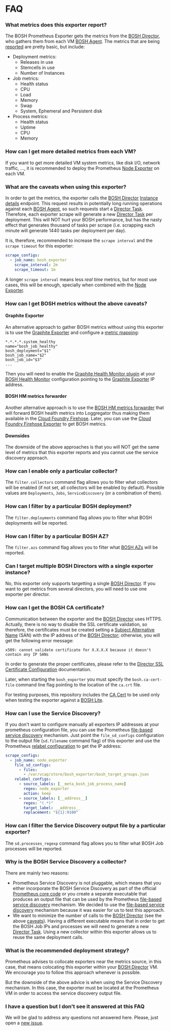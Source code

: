 # FAQ

### What metrics does this exporter report?

The BOSH Prometheus Exporter gets the metrics from the [BOSH Director][bosh_director], who gathers them from each VM [BOSH Agent][bosh_agent]. The metrics that are being [reported][bosh_exporter_metrics] are pretty basic, but include:

* Deployment metrics:
  * Releases in use
  * Stemcells in use
  * Number of Instances
* Job metrics:
  * Health status
  * CPU
  * Load
  * Memory
  * Swap
  * System, Ephemeral and Persistent disk
* Process metrics:
  * Health status
  * Uptime
  * CPU
  * Memory

### How can I get more detailed metrics from each VM?

If you want to get more detailed VM system metrics, like disk I/O, network traffic, ..., it is recommended to deploy the Prometheus [Node Exporter][node_exporter] on each VM.

### What are the caveats when using this exporter?

In order to get the metrics, the exporter calls the [BOSH Director][bosh_director] [Instance details][instance_details] endpoint. This request results in potentially long running operations against each [BOSH Agent][bosh_agent], so such requests start a [Director Task][director_task]. Therefore, each exporter scrape will generate a new [Director Task][director_task] per deployment. This will NOT hurt your BOSH performance, but has the nasty effect that generates thousand of tasks per scrape (i.e. scrapping each minute will generate 1440 tasks per deployment per day).

It is, therefore, recommended to increase the `scrape interval` and the `scrape timeout` for this exporter:

```yaml
scrape_configs:
  - job_name: bosh_exporter
    scrape_interval: 2m
    scrape_timeout: 1m
```

A longer `scrape interval` means less *real time* metrics, but for most use cases, this will be enough, specially when combined with the [Node Exporter][node_exporter].

### How can I get BOSH metrics without the above caveats?

#### Graphite Exporter

An alternative approach to gather BOSH metrics without using this exporter is to use the [Graphite Exporter][graphite_exporter] and configure a [metric mapping][graphite_mapping]:

```
*.*.*.*.system_healthy
name="bosh_job_healthy"
bosh_deployment="$1"
bosh_job_name="$2"
bosh_job_id="$3"
...
```

Then you will need to enable the [Graphite Health Monitor plugin][bosh_graphite] at your [BOSH Health Monitor][bosh_health_monitor] configuration pointing to the [Graphite Exporter][graphite_exporter] IP address.

#### BOSH HM metrics forwarder

Another alternative approach is to use the [BOSH HM metrics forwarder][bosh_hmforwarder] that will forward BOSH health metrics into Loggregator thus making them available in the [Cloud Foundry Firehose][firehose]. Later, you can use the [Cloud Foundry Firehose Exporter][firehose_exporter] to get BOSH metrics.

#### Downsides

The downside of the above approaches is that you will NOT get the same level of metrics that this exporter reports and you cannot use the service discovery approach.

### How can I enable only a particular collector?

The `filter.collectors` command flag allows you to filter what collectors will be enabled (if not set, all collectors will be enabled by default). Possible values are `Deployments`, `Jobs`, `ServiceDiscovery` (or a combination of them).

### How can I filter by a particular BOSH deployment?

The `filter.deployments` command flag allows you to filter what BOSH deployments will be reported.

### How can I filter by a particular BOSH AZ?

The `filter.azs` command flag allows you to filter what [BOSH AZs][bosh_azs] will be reported.

### Can I target multiple BOSH Directors with a single exporter instance?

No, this exporter only supports targetting a single [BOSH Director][bosh_director]. If you want to get metrics from several directors, you will need to use one exporter per director.

### How can I get the BOSH CA certificate?

Communication between the exporter and the [BOSH Director][bosh_director] uses HTTPS. Actually, there is no way to disable the SSL certificate validation, so therefore, the certificates must be created setting a [Subject Alternative Name][san] (SAN) with the IP address of the [BOSH Director][bosh_director]; otherwise, you will get the following error message:

```
x509: cannot validate certificate for X.X.X.X because it doesn't contain any IP SANs
```

In order to generate the proper certificates, please refer to the [Director SSL Certificate Configuration][director_certs] documentation.

Later, when starting the `bosh_exporter` you must specify the `bosh.ca-cert-file` command line flag pointing to the location of the `ca.crt` file.

For testing purposes, this repository includes the [CA Cert][bosh_lite_ca_cert] to be used only when testing the exporter against a [BOSH Lite][bosh_lite].

### How can I use the Service Discovery?

If you don't want to configure manually all exporters IP addresses at your prometheus configuration file, you can use the Prometheus [file-based service discovery][file_sd_config] mechanism. Just point the `file_sd_configs` configuration to the output file (`sd.filename` command flag) of this exporter and use the Prometheus [relabel configuration][relabel_config] to get the IP address:

```yaml
scrape_configs:
  - job_name: node_exporter
    file_sd_configs:
      - files:
        - /var/vcap/store/bosh_exporter/bosh_target_groups.json
    relabel_configs:
      - source_labels: [__meta_bosh_job_process_name]
        regex: node_exporter
        action: keep
      - source_labels: [__address__]
        regex: "(.*)"
        target_label: __address__
        replacement: "${1}:9100"
```

### How can I filter the Service Discovery output file by a particular exporter?

The `sd.processes_regexp` command flag allows you to filter what BOSH Job processes will be reported.

### Why is the BOSH Service Discovery a collector?

There are mainly two reasons:

* Prometheus Service Discovery is not pluggable, which means that you either incorporate the BOSH Service Discovery as part of the official [Prometheus core code][prometheus_github] or you create a separate executable that produces an output file that can be used by the Prometheus [file-based service discovery][file_sd_config] mechanism. We decided to use the [file-based service discovery][file_sd_config] mechanism because it was easier for us to test this approach.
* We want to minimize the number of calls to the [BOSH Director][bosh_director] (see the above [caveats](#how-can-i-get-bosh-metrics-without-the-above-caveats)). Having a different executable means that in order to get the BOSH Job IPs and processes we will need to generate a new [Director Task][director_task]. Using a new collector within this exporter allows us to reuse the same deployment calls.

### What is the recommended deployment strategy?

Prometheus advises to collocate exporters near the metrics source, in this case, that means colocating this exporter within your [BOSH Director][bosh_director] VM. We encourage you to follow this approach whenever is possible.

But the downside of the above advice is when using the Service Discovery mechanism. In this case, the exporter must be located at the Prometheus VM in order to access the service discovery output file.

### I have a question but I don't see it answered at this FAQ

We will be glad to address any questions not answered here. Please, just open a [new issue][issues].

[bosh_agent]: https://bosh.io/docs/bosh-components/#agent
[bosh_azs]: https://bosh.io/docs/azs/
[bosh_director]: https://bosh.io/docs/bosh-components/#director
[bosh_exporter_metrics]: https://github.com/bosh-prometheus/bosh_exporter#metrics
[bosh_graphite]: https://bosh.io/docs/hm-config/#graphite
[bosh_hmforwarder]: https://github.com/cloudfoundry-attic/bosh-hm-forwarder
[bosh_health_monitor]: https://bosh.io/docs/bosh-components/#health-monitor
[bosh_lite]: https://github.com/cloudfoundry/bosh-lite
[bosh_lite_ca_cert]: https://github.com/bosh-prometheus/bosh_exporter/blob/master/bosh-lite-ca.crt
[director_certs]: https://bosh.io/docs/director-certs/
[director_task]: https://bosh.io/docs/director-tasks/
[file_sd_config]: https://prometheus.io/docs/prometheus/latest/configuration/configuration/#file_sd_config
[firehose]: https://docs.cloudfoundry.org/loggregator/architecture.html#firehose
[firehose_exporter]: https://github.com/bosh-prometheus/firehose_exporter
[graphite_exporter]: https://github.com/prometheus/graphite_exporter
[graphite_mapping]: https://github.com/prometheus/graphite_exporter#metric-mapping-and-configuration
[instance_details]: https://bosh.io/docs/director-api-v1/#list-instances-detailed
[issues]: https://github.com/bosh-prometheus/bosh_exporter/issues
[node_exporter]: https://github.com/prometheus/node_exporter
[prometheus_github]: https://github.com/prometheus/prometheus
[relabel_config]: https://prometheus.io/docs/prometheus/latest/configuration/configuration/#relabel_config
[san]: https://en.wikipedia.org/wiki/Subject_Alternative_Name
[generate_certificates]: https://github.com/cloudfoundry-attic/bosh-lite/blob/master/ca/generate.sh
